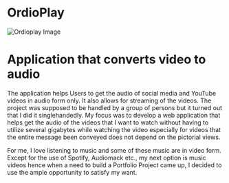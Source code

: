 # OrdioPlay

![Ordioplay Image](https://miro.medium.com/v2/resize:fit:640/format:webp/1*EtaqlNQMtgtclAOQx7My9w.png)

# Application that converts video to audio

The application helps Users to get the audio of social media and YouTube videos in audio form only. It also allows for streaming of the videos. The project was supposed to be handled by a group of persons but it turned out that I did it singlehandedly. My focus was to develop a web application that helps get the audio of the videos that I want to watch without having to utilize several gigabytes while watching the video especially for videos that the entire message been conveyed does not depend on the pictorial views.

For me, I love listening to music and some of these music are in video form. Except for the use of Spotify, Audiomack etc., my next option is music videos hence when a need to build a Portfolio Project came up, I decided to use the ample opportunity to satisfy my want.

